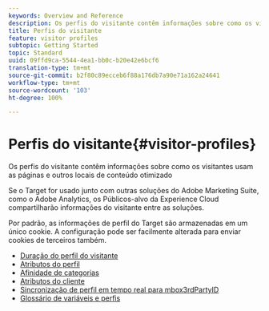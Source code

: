 ```yaml
---
keywords: Overview and Reference
description: Os perfis do visitante contêm informações sobre como os visitantes usam as páginas e outros locais de conteúdo otimizado
title: Perfis do visitante
feature: visitor profiles
subtopic: Getting Started
topic: Standard
uuid: 09ffd9ca-5544-4ea1-bb0c-b20e42e6bcf6
translation-type: tm+mt
source-git-commit: b2f80c89ecceb6f88a176db7a90e71a162a24641
workflow-type: tm+mt
source-wordcount: '103'
ht-degree: 100%

---
```



# Perfis do visitante{#visitor-profiles}

Os perfis do visitante contêm informações sobre como os visitantes usam as páginas e outros locais de conteúdo otimizado

Se o Target for usado junto com outras soluções do Adobe Marketing Suite, como o Adobe Analytics, os Públicos-alvo da Experience Cloud compartilharão informações do visitante entre as soluções.

Por padrão, as informações de perfil do Target são armazenadas em um único cookie. A configuração pode ser facilmente alterada para enviar cookies de terceiros também.

- [Duração do perfil do visitante](visitor-profile-lifetime.md)
- [Atributos do perfil](profile-parameters.md)
- [Afinidade de categorias](category-affinity.md)
- [Atributos do cliente](working-with-customer-attributes.md)
- [Sincronização de perfil em tempo real para mbox3rdPartyID](3rd-party-id.md)
- [Glossário de variáveis e perfis](variables-profiles-parameters-methods.md)
